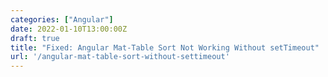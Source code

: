 ```yaml
---
categories: ["Angular"]
date: 2022-01-10T13:00:00Z
draft: true
title: "Fixed: Angular Mat-Table Sort Not Working Without setTimeout"
url: '/angular-mat-table-sort-without-settimeout'
---
```


